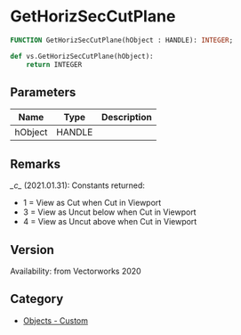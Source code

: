 # GetHorizSecCutPlane

```pascal
FUNCTION GetHorizSecCutPlane(hObject : HANDLE): INTEGER;
```

```python
def vs.GetHorizSecCutPlane(hObject):
    return INTEGER
```

## Parameters
|Name|Type|Description|
|---|---|---|
|hObject|HANDLE|   |

## Remarks
*\_c\_* (2021.01.31): Constants returned:
* 1 = View as Cut when Cut in Viewport
* 3 = View as Uncut below when Cut in Viewport
* 4 = View as Uncut above when Cut in Viewport

## Version
Availability: from Vectorworks 2020

## Category
* [Objects - Custom](../Categories/Objects%20-%20Custom.md)

